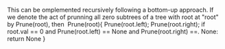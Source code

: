 This can be omplemented recursively following a bottom-up approach.
​
If we denote the act of prunning all zero subtrees of a tree with root at "root" by Prune(root), then
​
Prune(root){
Prune(root.left);
Prune(root.right);
if root.val == 0 and Prune(root.left) == None and Prune(root.right) ==. None:
return None
}